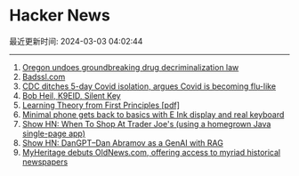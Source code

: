 # Hacker News

最近更新时间: 2024-03-03 04:02:44

--- 
1. [Oregon undoes groundbreaking drug decriminalization law](https://www.theguardian.com/us-news/2024/mar/02/oregon-overturn-drug-decriminalize-law) 
2. [Badssl.com](https://badssl.com/) 
3. [CDC ditches 5-day Covid isolation, argues Covid is becoming flu-like](https://arstechnica.com/science/2024/03/cdc-ditches-5-day-covid-isolation-argues-covid-is-becoming-flu-like/) 
4. [Bob Heil, K9EID, Silent Key](https://www.arrl.org/news/bob-heil-k9eid-silent-key) 
5. [Learning Theory from First Principles [pdf]](https://www.di.ens.fr/%7Efbach/ltfp_book.pdf) 
6. [Minimal phone gets back to basics with E Ink display and real keyboard](https://newatlas.com/mobile-technology/minimal-phone-eink-keyboard/) 
7. [Show HN: When To Shop At Trader Joe's (using a homegrown Java single-page app)](https://frequal.com/Perspectives/WhenToShopAtTraderJoes.html) 
8. [Show HN: DanGPT–Dan Abramov as a GenAI with RAG](https://dangpt.vercel.app/) 
9. [MyHeritage debuts OldNews.com, offering access to myriad historical newspapers](https://techcrunch.com/2024/03/01/myheritage-launches-oldnews-com-a-website-with-access-to-millions-of-historical-newspaper-pages/) 
